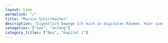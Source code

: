 ```yaml
---
layout: home
permalink: "/"
title: "Marvin Schirrmacher"
description: "Eigentlich bewege ich mich in digitalen Räumen. Hier sind ein paar Ausbrüche zu sehen."
categories: ["neu", "anfang"]
category_titles: ["Neu", "Kapitel 1"]
---
```

